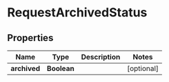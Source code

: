 
# RequestArchivedStatus

## Properties
Name | Type | Description | Notes
------------ | ------------- | ------------- | -------------
**archived** | **Boolean** |  |  [optional]



